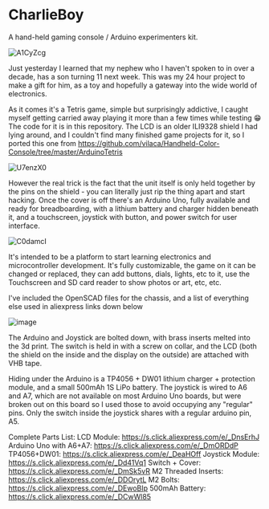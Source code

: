 # CharlieBoy

A hand-held gaming console / Arduino experimenters kit.

![A1CyZcg](https://github.com/Viper-7/CharlieBoy/assets/39548/a49645fa-029b-4b7b-8a56-e1dfed359e6a)

Just yesterday I learned that my nephew who I haven't spoken to in over a decade, has a son turning 11 next week. This was my 24 hour project to make a gift for him, as a toy and hopefully a gateway into the wide world of electronics.

As it comes it's a Tetris game, simple but surprisingly addictive, I caught myself getting carried away playing it more than a few times while testing 😁 The code for it is in this repository. The LCD is an older ILI9328 shield I had lying around, and I couldn't find many finished game projects for it, so I ported this one from https://github.com/vilaca/Handheld-Color-Console/tree/master/ArduinoTetris

![U7enzX0](https://github.com/Viper-7/CharlieBoy/assets/39548/ab01c7fe-c7a5-446f-8939-e6fabffa74f1)

However the real trick is the fact that the unit itself is only held together by the pins on the shield - you can literally just rip the thing apart and start hacking. Once the cover is off there's an Arduino Uno, fully available and ready for breadboarding, with a lithium battery and charger hidden beneath it, and a touchscreen, joystick with button, and power switch for user interface.

![C0damcI](https://github.com/Viper-7/CharlieBoy/assets/39548/842e7cdc-4b6d-4751-99ef-a3462cb1dc02)

It's intended to be a platform to start learning electronics and microcontroller development. It's fully customizable, the game on it can be changed or replaced, they can add buttons, dials, lights, etc to it, use the Touchscreen and SD card reader to show photos or art, etc, etc.

I've included the OpenSCAD files for the chassis, and a list of everything else used in aliexpress links down below

![image](https://github.com/Viper-7/CharlieBoy/assets/39548/db019a88-63ea-4561-bb5e-ff60e87e53a9)

The Arduino and Joystick are bolted down, with brass inserts melted into the 3d print. The switch is held in with a screw on collar, and the LCD (both the shield on the inside and the display on the outside) are attached with VHB tape.

Hiding under the Arduino is a TP4056 + DW01 lithium charger + protection module, and a small 500mAh 1S LiPo battery. The joystick is wired to A6 and A7, which are not available on most Arduino Uno boards, but were broken out on this board so I used those to avoid occupying any "regular" pins. Only the switch inside the joystick shares with a regular arduino pin, A5.


Complete Parts List:
LCD Module: https://s.click.aliexpress.com/e/_DnsErhJ
Arduino Uno with A6+A7: https://s.click.aliexpress.com/e/_DmORDdP
TP4056+DW01: https://s.click.aliexpress.com/e/_DeaHOff
Joystick Module: https://s.click.aliexpress.com/e/_Dd41Vq1
Switch + Cover: https://s.click.aliexpress.com/e/_DmSk5vR
M2 Threaded Inserts: https://s.click.aliexpress.com/e/_DDOrytL
M2 Bolts: https://s.click.aliexpress.com/e/_DEwoBIp
500mAh Battery: https://s.click.aliexpress.com/e/_DCwWl85

